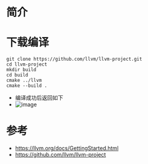 # 简介
# 下载编译
```
git clone https://github.com/llvm/llvm-project.git
cd llvm-project
mkdir build
cd build
cmake ../llvm
cmake --build .
```
- 编译成功后返回如下
- ![image](https://user-images.githubusercontent.com/27600008/125034648-67398700-e0c3-11eb-9c1c-054dcce1c0d9.png)


# 参考
- https://llvm.org/docs/GettingStarted.html
- https://github.com/llvm/llvm-project
